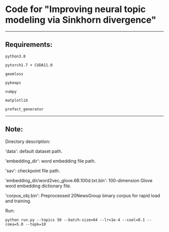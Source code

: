 # Code for "Improving neural topic modeling via Sinkhorn divergence"

--- 

## Requirements:
	python3.8	

	pytorch1.7 + CUDA11.0

	geomloss

	pykeops

	numpy

	matplotlib

	prefect_generator

---


## Note:

Directory description:

'data': default dataset path.

'embedding_dir': word embedding file path. 

'sav':  checkpoint file path. 

'embedding_dir/word2vec_glove.6B.100d.txt.bin': 100-dimension Glove word embedding dictionary file.

'corpus_obj.bin': Preprocessed 20NewsGroup binary corpus for rapid load and training.


Run:
	
	python run.py --topics 50 --batch-size=64 --lr=1e-4 --coel=0.1 --coea=5.0 --topk=10


